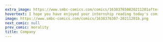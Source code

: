 ```yaml
---
extra_image: https://www.smbc-comics.com/comics/163837650820211201after.png
hovertext: I hope you have enjoyed your internship reading today's comic.
image: https://www.smbc-comics.com/comics/1638376307-20211201b.png
next_comic: null
prev_comic: morality
title: Company
---
```


